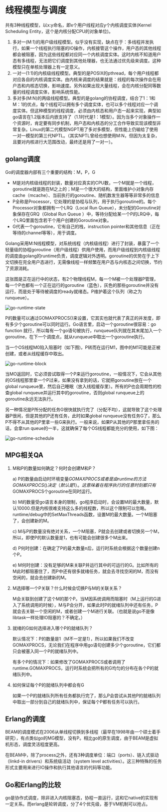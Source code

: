 线程模型与调度
==
共有3种线程模型，以x:y命名，即x个用户线程对应y个内核调度实体(Kernel Scheduling Entity，这个是内核分配CPU的对象单位)。

1. 多对一(M:1)的用户级线程模型。似乎没有实现，缺点在于：多线程并发执行，如果一个线程执行阻塞的IO操作，内核接管这个操作，用户态的其他线程都会被阻塞，因为这些线程都对应同一个内核调度实体。这时内核不知道用户态有多线程，无法把它们调度到其他处理器，也无法通过优先级来调度。这种模型只在单核处理器上有一定意义。
2. 一对一(1:1)的内核级线程模型。典型的是POSIX的pthread，每个用户线程都对应各自的内核调度实体。由内核来调度的结果就是：线程的每次操作会在用户态和内核态切换，影响速度。另外如果出现大量线程，会在内核分配同等数量的线程调度实体，影响系统性能。
3. 多对多(M:N)的两级线程模型。典型的是golang的协程调度，结合了1：1和M：1的优点，每个线程可以拥有多个调度实体，也可以多个线程对应一个调度实体。但这种模型的线程调度，必须由内核态和用户态一起来实现，典型如go语言在1.2版本后内嵌支持了（1.1时代是1：1模型）。因为当多个对象操作一个资源时，肯定要有同步机制，用户态和内核态的分工合作导致实现该模型非常复杂。Linux的第二代模型NGPT用了多对多模型，但性能上仍输给了使用一对一模型的第三代NPTL。（其实NPTL曾经也想使用M:N，但因为太复杂，且要对内核进行大范围改动，最终还是用了一对一）。

golang调度
--
Go的调度器内部有三个重要的结构：M，P，G

* M是对内核级线程的封装，数量对应真实的CPU数，一个M就是一个线程，goroutine就是跑在M之上的；M是一个很大的结构，里面维护小对象内存cache（mcache）、当前执行的goroutine、随机数发生器等等非常多的信息
* P全称是Processor，它处理的是协程与队列，用于执行goroutine的。每个Processor对象都拥有一个LRQ（Local Run Queue），未分配的Goroutine对象保存在GRQ（Global Run Queue ）中，等待分配给某一个P的LRQ中，每个LRQ里面包含若干个用户创建的Goroutine对象。
* G代表一个goroutine，它有自己的栈，instruction pointer和其他信息（正在等待的channel等等），用于调度。

Golang采用M:N线程模型，对系统线程（内核级线程）进行了封装，暴露了一个轻量级的协程goroutine（用户级线程）供用户使用，而用户级线程到内核级线程的调度由golang的runtime负责，调度逻辑对外透明。goroutine的优势在于上下文切换在完全用户态进行，无需像线程一样频繁在用户态与内核态之间切换，节约了资源消耗。

这张图是正在运行中的状态，有2个物理线程M，每一个M被一个处理器P管理，每一个P也都有一个正在运行的goroutine（蓝色），灰色的那些goroutine并没有运行，而是处于等待被调度的ready就绪态。P维护着这个队列（称之为runqueue）。

![go-runtime-state](img/gorun1.jpg)

P的数量可以通过GOMAXPROCS()来设置，它其实也就代表了真正的并发度，即有多少个goroutine可以同时运行。Go语言里，启动一个goroutine很容易：go function 就行，所以每有一个go语句被执行，runqueue队列就在其末尾加入一个goroutine，在下一个调度点，就从runqueue中取出一个goroutine执行。

当一个OS线程M0陷入阻塞时（如下图)，P转而在运行M1，图中的M1可能是正被创建，或者从线程缓存中取出。

![go-runtime-block](img/gorun2.jpg)

当MO返回时，它必须尝试取得一个P来运行goroutine，一般情况下，它会从其他的OS线程那里拿一个P过来，如果没有拿到的话，它就把goroutine放在一个global runqueue里，然后自己睡眠（放入线程缓存里）。所有的P也会周期性的检查global runqueue并运行其中的goroutine，否则global runqueue上的goroutine永远无法执行。
 
另一种情况是P所分配的任务G很快就执行完了（分配不均），这就导致了这个处理器P很闲，但是其他的P还有任务，此时如果global runqueue没有任务G了，那么P不得不从其他的P里拿一些G来执行。一般来说，如果P从其他的P那里拿任务的话，会拿run queue的一半，这就确保了每个OS线程都能充分的使用，如下图：

![go-runtime-schedule](img/gorun3.jpg)

MPG相关QA
--
1. M和P的数量如何确定？何时会创建M和P？

    a) P的数量由启动时环境变量$GOMAXPROCS或者是由runtime的方法GOMAXPROCS()决定（默认是1）。这意味着在程序执行的任意时刻都只有$GOMAXPROCS个goroutine在同时运行。

    b) M的数量受go语言本身的限制，go程序启动时，会设置M的最大数量，默认10000.但是内核很难支持这么多的线程数，所以这个限制可以忽略。
runtime/debug中的SetMaxThreads函数，设置M的最大数量。一个M阻塞了，会创建新的M。

    c) M与P的数量没有绝对关系，一个M阻塞，P就会去创建或者切换另一个M，所以，即使P的默认数量是1，也有可能会创建很多个M出来。

    d) P何时创建：在确定了P的最大数量n后，运行时系统会根据这个数量创建n个P。

    e) M何时创建：没有足够的M来关联P并运行其中的可运行的G。比如所有的M此时都阻塞住了，而P中还有很多就绪任务，就会去寻找空闲的M，而没有空闲的，就会去创建新的M。

2. M选择哪一个P关联？什么时候会切换P与M的关联关系？

    M会关联到创建了这个M的那个P。当M因系统调用而阻塞时（M上运行的G进入了系统调用的时候），M与P会分开，如果此时P的就绪队列中还有任务，P就会去关联一个空闲的M，或者创建一个M进行关联。（也就是说go不是像libtask一样处理IO阻塞的？不确定。）

3. 就绪的G如何选择进入哪个P的就绪队列？

    默认情况下：P的数量是1（M不一定是1），所以如果我们不改变GOMAXPROCS，无论我们在程序中用go语句创建多少个goroutine，它们都只会被塞入同一个P的就绪队列中。

    有多个P的情况下：如果修改了GOMAXPROCS或者调用了runtime.GOMAXPROCS，运行时系统会把所有的G均匀的分布在各个P的就绪队列中。

4. 如何保证每个P的就绪队列中都会有G

    如果一个P的就绪队列所有任务都执行完了，那么P会尝试从其他P的就绪队列中取出一部分到自己的就绪队列中，保证每个P都有任务可以执行。

Erlang的调度
--
BEAM的调度模式在2006从单线程切换到多线程（最早在1998年由一个硕士着手研究），有点类似go的MG模型，没有P。相比go的原生调度，由于BEAM是虚拟机形态，调度灵活程度更高。

在BEAM中，除了process之外，还有3种调度单位：端口（ports）、链入式驱动（linkd-in drivers）和系统级活动（system level activities）。这三种特殊的任务形式主要用来进行IO操作和执行其他语言的代码等功能。

Go和Erlang的比较
--
go是协作式调度，除非进入内核阻塞态，协程一直运行，这和它native的实现有一定关系。而erlang是轮转调度，分了4个优先级，基于VM机制可以抢占。